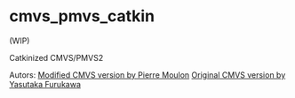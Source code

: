 # cmvs_pmvs_catkin

 (WIP)

Catkinized CMVS/PMVS2

Autors:
[Modified CMVS version by Pierre Moulon](https://github.com/pmoulon/CMVS-PMVS)
[Original CMVS version by Yasutaka Furukawa](http://www.di.ens.fr/cmvs/)
